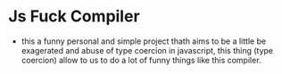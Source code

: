 # Js Fuck Compiler
- this a funny personal and simple project thath aims to be a little be exagerated and abuse of type coercion in javascript, this thing (type coercion) allow to us to do a lot of funny things like this compiler.